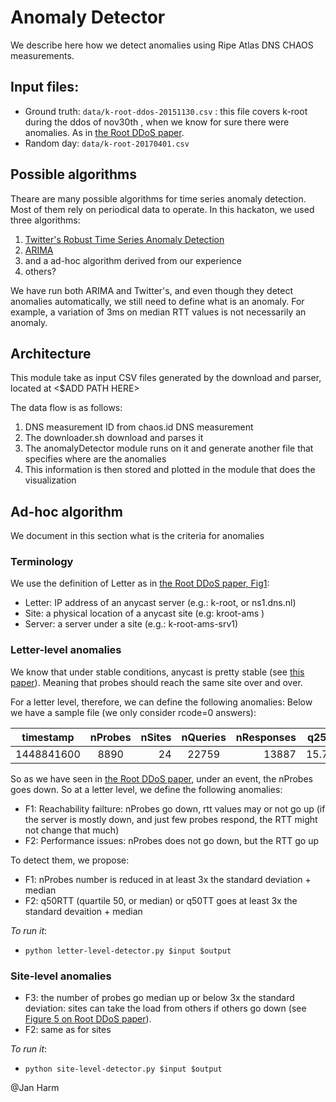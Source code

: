 # Anomaly Detector

We describe here how we detect anomalies using Ripe Atlas DNS CHAOS measurements.


## Input files:

   * Ground truth: `data/k-root-ddos-20151130.csv` : this file covers k-root during the ddos of nov30th , when we know for sure there were anomalies. As in [the Root DDoS paper][moura-imc2016].
   * Random day: `data/k-root-20170401.csv`
## Possible algorithms

Theare are many possible algorithms for time series anomaly detection. Most of them rely on periodical data to operate. In this hackaton, we used three algorithms:

   1. [Twitter's Robust Time Series Anomaly Detection][twitter]
   1. [ARIMA][arima] 
   1. and a ad-hoc algorithm derived from our experience
   4. others?
   

We have run both ARIMA and Twitter's, and even though they detect anomalies automatically, we still need to define what is an anomaly. For example, a variation of 3ms on median RTT values is not necessarily an anomaly.    

## Architecture

This module take as input CSV files generated by the download and parser, located at <$ADD PATH HERE>

The data flow is as follows:
   1. DNS measurement ID from chaos.id DNS measurement
   1. The downloader.sh download and parses it
   1. The anomalyDetector module runs on it and generate another file that specifies where are the anomalies
   1. This information is then stored and plotted in the module that does the visualization
   
   
## Ad-hoc algorithm 

We document in this section what is the criteria for anomalies



### Terminology

We use the definition of Letter as in [the Root DDoS paper, Fig1][moura-imc2016]:
   * Letter: IP address of an anycast server (e.g.: k-root, or ns1.dns.nl)
   * Site: a physical location of a anycast site (e.g: kroot-ams )
   * Server: a server under a site (e.g.: k-root-ams-srv1)


### Letter-level anomalies 

We know that under stable conditions, anycast is pretty stable (see [this paper][wei-2017]). Meaning that probes should reach the same site over and over.

For a letter level, therefore, we can define the following anomalies: Below we have a sample file (we only consider rcode=0 answers):


|timestamp |nProbes 	|nSites|nQueries 	|nResponses 	|q25RTT 	|q50RTT 	|q75RTT 	|q90RTT|
| ------------- |:-------------:| -----:|:-------------:| -----:|:-------------:| -----:| -----:|:-------------:| 
|1448841600| 	8890 |	24 	|22759 	|13887 	|15.7070 	|32.9710 |	58.8360| 	135.8580|



So as we have seen in [the Root DDoS paper][moura-imc2016], under an event, the nProbes goes down. So at a letter level, we define the following anomalies:
   * F1: Reachability failture: nProbes go down, rtt values may or not go up (if the server is mostly down, and just few probes respond, the RTT might not change that much)
   * F2: Performance issues: nProbes does not go down, but the RTT go up
   
To detect them, we propose:   
  * F1: nProbes number is reduced in at least 3x the standard deviation + median
  * F2: q50RTT (quartile 50, or median) or q50TT goes at least 3x the standard devaition + median
  
*To run it*:
  * `python letter-level-detector.py $input $output`
   
### Site-level anomalies

   * F3: the number of probes go median up or below 3x the standard deviation: sites can take the load from others if others go down (see [Figure 5 on Root DDoS paper][moura-imc2016]).
   * F2: same as for sites

  
*To run it*:
  * `python site-level-detector.py $input $output`
  
  
  
@Jan Harm

[twitter]: https://blog.twitter.com/2015/introducing-practical-and-robust-anomaly-detection-in-a-time-series
[arima]: http://statsmodels.sourceforge.net/0.6.0/generated/statsmodels.tsa.arima_model.ARIMA.html
[moura-imc2016]: http://www.isi.edu/~johnh/PAPERS/Moura16b.pdf 
[wei-2017]: http://www.isi.edu/~johnh/PAPERS/Wei17a.pdf
